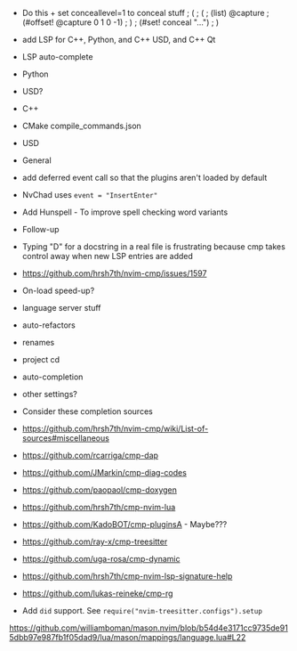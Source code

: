 - Do this + set conceallevel=1 to conceal stuff
; (
;    (
;       (list) @capture
;       (#offset! @capture 0 1 0 -1)
;    )
;    (#set! conceal "…")
; )

- add LSP for C++, Python, and C++ USD, and C++ Qt
 - LSP auto-complete
 - Python
  - USD?
 - C++
  - CMake compile_commands.json
  - USD
  - General
 - add deferred event call so that the plugins aren't loaded by default
  - NvChad uses ``event = "InsertEnter"``

- Add Hunspell - To improve spell checking word variants

- Follow-up
 - Typing "D" for a docstring in a real file is frustrating because cmp takes control away when new  LSP entries are added
  - https://github.com/hrsh7th/nvim-cmp/issues/1597


- On-load speed-up?

- language server stuff
 - auto-refactors
 - renames
 - project cd
 - auto-completion
 - other settings?

- Consider these completion sources
 - https://github.com/hrsh7th/nvim-cmp/wiki/List-of-sources#miscellaneous
  - https://github.com/rcarriga/cmp-dap
  - https://github.com/JMarkin/cmp-diag-codes
  - https://github.com/paopaol/cmp-doxygen
  - https://github.com/hrsh7th/cmp-nvim-lua
  - https://github.com/KadoBOT/cmp-pluginsA - Maybe???
  - https://github.com/ray-x/cmp-treesitter
  - https://github.com/uga-rosa/cmp-dynamic
 - https://github.com/hrsh7th/cmp-nvim-lsp-signature-help
 - https://github.com/lukas-reineke/cmp-rg
- Add ``did`` support. See ``require("nvim-treesitter.configs").setup``


https://github.com/williamboman/mason.nvim/blob/b54d4e3171cc9735de915dbb97e987fb1f05dad9/lua/mason/mappings/language.lua#L22
